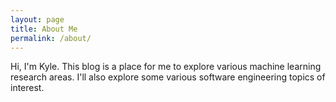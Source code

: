 ```yaml
---
layout: page
title: About Me
permalink: /about/
---
```


Hi, I'm Kyle. This blog is a place for me to explore various machine learning research areas. I'll also explore some various software engineering topics of interest.
